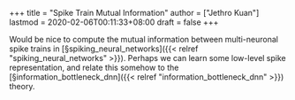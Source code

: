 +++
title = "Spike Train Mutual Information"
author = ["Jethro Kuan"]
lastmod = 2020-02-06T00:11:33+08:00
draft = false
+++

Would be nice to compute the mutual information between multi-neuronal
spike trains in [§spiking\_neural\_networks]({{< relref "spiking_neural_networks" >}}). Perhaps we can learn some
low-level spike representation, and relate this somehow to the
[§information\_bottleneck\_dnn]({{< relref "information_bottleneck_dnn" >}}) theory.
